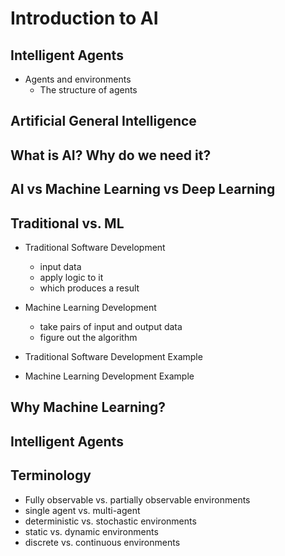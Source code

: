 # Introduction to AI
## Intelligent Agents
- Agents and environments
  - The structure of agents

## Artificial General Intelligence

## What is AI? Why do we need it?

## AI vs Machine Learning vs Deep Learning

## Traditional vs. ML
- Traditional Software Development
  - input data
  - apply logic to it
  - which produces a result
- Machine Learning Development
  - take pairs of input and output data
  - figure out the algorithm

- Traditional Software Development Example
- Machine Learning Development Example

## Why Machine Learning?

## Intelligent Agents

## Terminology
- Fully observable vs. partially observable environments
- single agent vs. multi-agent
- deterministic vs. stochastic environments
- static vs. dynamic environments
- discrete vs. continuous environments